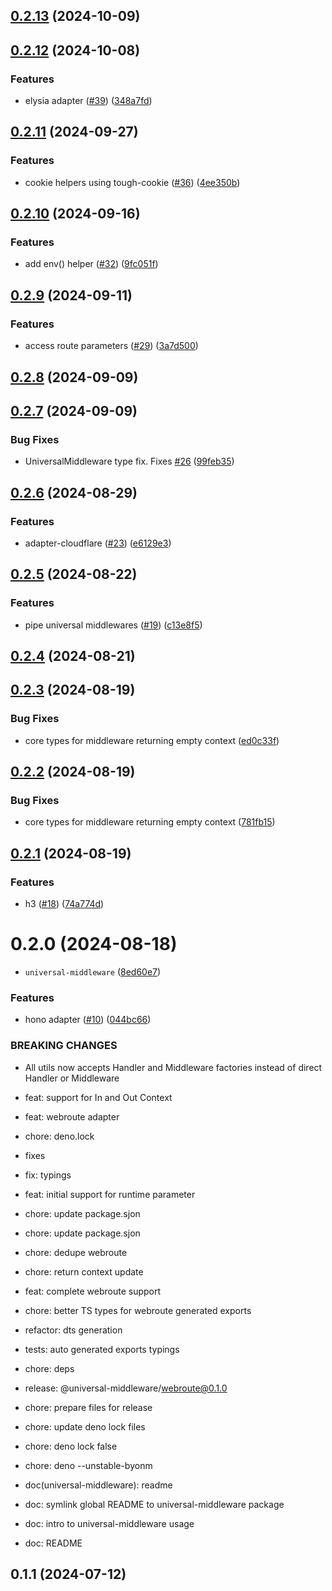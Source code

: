 ## [0.2.13](https://github.com/magne4000/universal-handler/compare/@universal-middleware/core@0.2.12...@universal-middleware/core@0.2.13) (2024-10-09)



## [0.2.12](https://github.com/magne4000/universal-handler/compare/@universal-middleware/core@0.2.11...@universal-middleware/core@0.2.12) (2024-10-08)


### Features

* elysia adapter ([#39](https://github.com/magne4000/universal-handler/issues/39)) ([348a7fd](https://github.com/magne4000/universal-handler/commit/348a7fd8cb832aecd24f955d24ee076abf069bd7))



## [0.2.11](https://github.com/magne4000/universal-handler/compare/@universal-middleware/core@0.2.10...@universal-middleware/core@0.2.11) (2024-09-27)


### Features

* cookie helpers using tough-cookie ([#36](https://github.com/magne4000/universal-handler/issues/36)) ([4ee350b](https://github.com/magne4000/universal-handler/commit/4ee350b97bee459adceb36ddba2b2fb126a74e9f))



## [0.2.10](https://github.com/magne4000/universal-handler/compare/@universal-middleware/core@0.2.9...@universal-middleware/core@0.2.10) (2024-09-16)


### Features

* add env() helper ([#32](https://github.com/magne4000/universal-handler/issues/32)) ([9fc051f](https://github.com/magne4000/universal-handler/commit/9fc051f6423aac20a5a3c676893c88f9813a3069))



## [0.2.9](https://github.com/magne4000/universal-handler/compare/@universal-middleware/core@0.2.8...@universal-middleware/core@0.2.9) (2024-09-11)


### Features

* access route parameters ([#29](https://github.com/magne4000/universal-handler/issues/29)) ([3a7d500](https://github.com/magne4000/universal-handler/commit/3a7d500abe579f1d2387de038a7a437091be9e0d))



## [0.2.8](https://github.com/magne4000/universal-handler/compare/@universal-middleware/core@0.2.7...@universal-middleware/core@0.2.8) (2024-09-09)



## [0.2.7](https://github.com/magne4000/universal-handler/compare/@universal-middleware/core@0.2.6...@universal-middleware/core@0.2.7) (2024-09-09)


### Bug Fixes

* UniversalMiddleware type fix. Fixes [#26](https://github.com/magne4000/universal-handler/issues/26) ([99feb35](https://github.com/magne4000/universal-handler/commit/99feb35526015ab63583d625ade1b4413025e4e6))



## [0.2.6](https://github.com/magne4000/universal-handler/compare/@universal-middleware/core@0.2.5...@universal-middleware/core@0.2.6) (2024-08-29)


### Features

* adapter-cloudflare ([#23](https://github.com/magne4000/universal-handler/issues/23)) ([e6129e3](https://github.com/magne4000/universal-handler/commit/e6129e35bce87af34d45ed361140fb69ed822ffa))



## [0.2.5](https://github.com/magne4000/universal-handler/compare/@universal-middleware/core@0.2.4...@universal-middleware/core@0.2.5) (2024-08-22)


### Features

* pipe universal middlewares ([#19](https://github.com/magne4000/universal-handler/issues/19)) ([c13e8f5](https://github.com/magne4000/universal-handler/commit/c13e8f54634f352a07be3d9e56b4776613ccbda5))



## [0.2.4](https://github.com/magne4000/universal-handler/compare/@universal-middleware/core@0.2.3...@universal-middleware/core@0.2.4) (2024-08-21)



## [0.2.3](https://github.com/magne4000/universal-handler/compare/@universal-middleware/core@0.2.2...@universal-middleware/core@0.2.3) (2024-08-19)


### Bug Fixes

* core types for middleware returning empty context ([ed0c33f](https://github.com/magne4000/universal-handler/commit/ed0c33fb9bcf011de55cdc1b22dd83e2135811f3))



## [0.2.2](https://github.com/magne4000/universal-handler/compare/@universal-middleware/core@0.2.1...@universal-middleware/core@0.2.2) (2024-08-19)


### Bug Fixes

* core types for middleware returning empty context ([781fb15](https://github.com/magne4000/universal-handler/commit/781fb153263feb3fcb68cb7a530db23ba89784c7))



## [0.2.1](https://github.com/magne4000/universal-handler/compare/@universal-middleware/core@0.2.0...@universal-middleware/core@0.2.1) (2024-08-19)


### Features

* h3 ([#18](https://github.com/magne4000/universal-handler/issues/18)) ([74a774d](https://github.com/magne4000/universal-handler/commit/74a774deaf56e60ee6be13d2e78f132bdcbe7b9c))



# 0.2.0 (2024-08-18)


* `universal-middleware` ([8ed60e7](https://github.com/magne4000/universal-handler/commit/8ed60e7f5441e657c60faa6a0a630667b9a8258e))


### Features

* hono adapter ([#10](https://github.com/magne4000/universal-handler/issues/10)) ([044bc66](https://github.com/magne4000/universal-handler/commit/044bc6608851c3f3d3a68dc413e3c769fa22647c))


### BREAKING CHANGES

* All utils now accepts Handler and Middleware factories instead of direct Handler or Middleware

* feat: support for In and Out Context

* feat: webroute adapter

* chore: deno.lock

* fixes

* fix: typings

* feat: initial support for runtime parameter

* chore: update package.sjon

* chore: update package.sjon

* chore: dedupe webroute

* chore: return context update

* feat: complete webroute support

* chore: better TS types for webroute generated exports

* refactor: dts generation

* tests: auto generated exports typings

* chore: deps

* release: @universal-middleware/webroute@0.1.0

* chore: prepare files for release

* chore: update deno lock files

* chore: deno lock false

* chore: deno --unstable-byonm

* doc(universal-middleware): readme

* doc: symlink global README to universal-middleware package

* doc: intro to universal-middleware usage

* doc: README



## 0.1.1 (2024-07-12)



